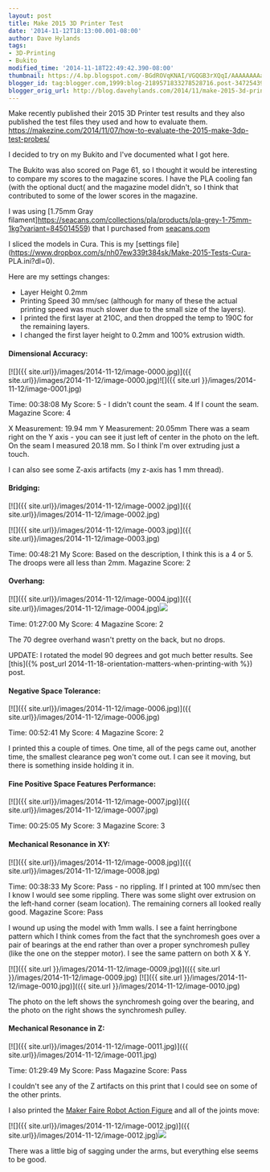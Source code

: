 ```yaml
---
layout: post
title: Make 2015 3D Printer Test
date: '2014-11-12T18:13:00.001-08:00'
author: Dave Hylands
tags:
- 3D-Printing
- Bukito
modified_time: '2014-11-18T22:49:42.390-08:00'
thumbnail: https://4.bp.blogspot.com/-BGdROVqKNAI/VGQGB3rXQqI/AAAAAAAAad8/Xck0qAKAn2w/s72-c/IMG_20141112_171245%7E2.jpg
blogger_id: tag:blogger.com,1999:blog-2189571833278528716.post-3472543958984926256
blogger_orig_url: http://blog.davehylands.com/2014/11/make-2015-3d-printer-test.html
---
```


Make recently published their 2015 3D Printer test results and they also
published the test files they used and how to evaluate them.
https://makezine.com/2014/11/07/how-to-evaluate-the-2015-make-3dp-test-probes/

I decided to try on my Bukito and I've documented what I got here.

The Bukito was also scored on Page 61, so I thought it would be interesting to
compare my scores to the magazine scores. I have the PLA cooling fan (with the
optional duct( and the magazine model didn't, so I think that contributed to
some of the lower scores in the magazine.


I was using [1.75mm Gray filament]https://seacans.com/collections/pla/products/pla-grey-1-75mm-1kg?variant=845014559) that I purchased from
[seacans.com](https://seacans.com/)

I sliced the models in Cura. This is my [settings
file](https://www.dropbox.com/s/nh07ew339t384sk/Make-2015-Tests-Cura-
PLA.ini?dl=0).

Here are my settings changes:

  * Layer Height 0.2mm
  * Printing Speed 30 mm/sec (although for many of these the actual printing speed was much slower due to the small size of the layers).
  * I printed the first layer at 210C, and then dropped the temp to 190C for the remaining layers.
  * I changed the first layer height to 0.2mm and 100% extrusion width.

#### Dimensional Accuracy:

[![]({{ site.url}}/images/2014-11-12/image-0000.jpg)]({{ site.url}}/images/2014-11-12/image-0000.jpg)![]({{
site.url }}/images/2014-11-12/image-0001.jpg)


Time: 00:38:08
My Score: 5 - I didn't count the seam. 4 If I count the seam.
Magazine Score: 4

X Measurement: 19.94 mm
Y Measurement: 20.05mm There was a seam right on the Y axis - you can see it
just left of center in the photo on the left. On the seam I measured 20.18 mm.
So I think I'm over extruding just a touch.

I can also see some Z-axis artifacts (my z-axis has 1 mm thread).


#### Bridging:

[![]({{ site.url}}/images/2014-11-12/image-0002.jpg)]({{ site.url}}/images/2014-11-12/image-0002.jpg)



[![]({{ site.url}}/images/2014-11-12/image-0003.jpg)]({{ site.url}}/images/2014-11-12/image-0003.jpg)


Time: 00:48:21
My Score:  Based on the description, I think this is a 4 or 5. The droops were
all less than 2mm.
Magazine Score: 2

#### Overhang:

[![]({{ site.url}}/images/2014-11-12/image-0004.jpg)]({{ site.url}}/images/2014-11-12/image-0004.jpg)[![]({{site.url}}/images/2014-11-12/image-0005.jpg)]({{site.url}}/images/2014-11-12/image-0005.jpg)


Time: 01:27:00
My Score:  4
Magazine Score: 2

The 70 degree overhand wasn't pretty on the back, but no drops.

UPDATE: I rotated the model 90 degrees and got much better results. See
[this]({% post_url 2014-11-18-orientation-matters-when-printing-with %}) post.

#### Negative Space Tolerance:

[![]({{ site.url}}/images/2014-11-12/image-0006.jpg)]({{ site.url}}/images/2014-11-12/image-0006.jpg)


Time: 00:52:41
My Score: 4
Magazine Score: 2

I printed this a couple of times. One time, all of the pegs came out, another
time, the smallest clearance peg won't come out. I can see it moving, but
there is something inside holding it in.


#### Fine Positive Space Features Performance:





[![]({{ site.url}}/images/2014-11-12/image-0007.jpg)]({{ site.url}}/images/2014-11-12/image-0007.jpg)

Time: 00:25:05
My Score: 3
Magazine Score: 3


#### Mechanical Resonance in XY:

[![]({{ site.url}}/images/2014-11-12/image-0008.jpg)]({{ site.url}}/images/2014-11-12/image-0008.jpg)

Time: 00:38:33
My Score: Pass - no rippling. If I printed at 100 mm/sec then I know I would
see some rippling. There was some slight over extrusion on the left-hand
corner (seam location). The remaining corners all looked really good.
Magazine Score: Pass

I wound up using the model with 1mm walls. I see a faint herringbone pattern
which I think comes from the fact that the synchromesh goes over a pair of
bearings at the end rather than over a proper synchromesh pulley (like the one
on the stepper motor). I see the same pattern on both X & Y.

[![]({{ site.url }}/images/2014-11-12/image-0009.jpg)](({{ site.url }}/images/2014-11-12/image-0009.jpg)
[![]({{ site.url }}/images/2014-11-12/image-0010.jpg)](({{ site.url }}/images/2014-11-12/image-0010.jpg)

The photo on the left shows the synchromesh going over the bearing, and the
photo on the right shows the synchromesh pulley.


#### Mechanical Resonance in Z:



[![]({{ site.url}}/images/2014-11-12/image-0011.jpg)]({{ site.url}}/images/2014-11-12/image-0011.jpg)


Time: 01:29:49
My Score: Pass
Magazine Score: Pass

I couldn't see any of the Z artifacts on this print that I could see on some
of the other prints.

I also printed the [Maker Faire Robot Action
Figure](https://makezine.com/2014/11/10/print-in-place-the-additive-holy-grail/)
and all of the joints move:

[![]({{ site.url}}/images/2014-11-12/image-0012.jpg)]({{ site.url}}/images/2014-11-12/image-0012.jpg)[![]({{site.url}}/images/2014-11-12/image-0013.jpg)]({{site.url}}/images/2014-11-12/image-0013.jpg)


There was a little big of sagging under the arms, but everything else seems to
be good.

